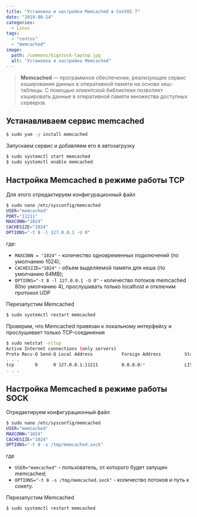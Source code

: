 ```yaml
---
title: "Установка и настройка Memcached в CentOS 7"
date: "2019-08-14"
categories: 
  - Linux
tags: 
  - "centos"
  - "memcached"
image:
  path: /commons/bigstock-laptop.jpg
  alt: "Установка и настройка Memcached"
---
```


> **Memcached** — программное обеспечение, реализующее сервис кэширования данных в оперативной памяти на основе хеш-таблицы. С помощью клиентской библиотеки позволяет кэшировать данные в оперативной памяти множества доступных серверов.

## Устанавливаем сервис memcached

```sh
$ sudo yum -y install memcached
```

Запускаем сервис и добавляем его в автозагрузку

```sh
$ sudo systemctl start memcached
$ sudo systemctl enable memcached
```

## Настройка Memcached в режиме работы TCP

Для этого отредактируем конфигурационный файл

```sh
$ sudo nano /etc/sysconfig/memcached
USER="memcached"
PORT="11211"
MAXCONN="1024"
CACHESIZE="1024"
OPTIONS="-t 8 -l 127.0.0.1 -U 0"
```

где:  
- `MAXCONN = "1024"` - количество одновременных подключений (по умолчанию 1024);  
- `CACHESIZE="1024"` - объем выделяемой памяти для кеша (по умолчанию 64MB);  
- `OPTIONS="-t 8 -l 127.0.0.1 -U 0"` - количество потоков memcached 8(по умолчанию 4), прослушивать только localhost и отключим протокол UDP

Перезапустим Memcached

```sh
$ sudo systemctl restart memcached
```

Проверим, что Memcached привязан к локальному интерфейсу и прослушивает только TCP-соединения

```sh
$ sudo netstat -nltup
Active Internet connections (only servers)
Proto Recv-Q Send-Q Local Address           Foreign Address         State       PID/Program name
. . .
tcp        0      0 127.0.0.1:11211         0.0.0.0:*               LISTEN      2383/memcached
. . .
```

## Настройка Memcached в режиме работы SOCK

Отредактируем конфигурационный файл

```sh
$ sudo nano /etc/sysconfig/memcached
USER="memcached"
MAXCONN="1024"
CACHESIZE="1024"
OPTIONS="-t 8 -s /tmp/memcached.sock"
```

где  
- `USER="memcached"` - пользователь, от которого будет запущен memcached;  
- `OPTIONS="-t 8 -s /tmp/memcached.sock"` - количество потоков и путь к сокету.

Перезапустим Memcached

```sh
$ sudo systemctl restart memcached
```